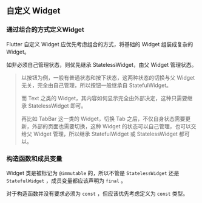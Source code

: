 ## 自定义 Widget

### 通过组合的方式定义Widget

Flutter 自定义 Widget 应优先考虑组合的方式，将基础的 Widget 组装成复杂的 Widget。

如非必须自己管理状态，则优先继承 StatelessWidget，由父 Widget 管理状态。

> 以按钮为例，一般有普通状态和按下状态，这两种状态的切换与父 Widget 无关，完全由自己管理，所以按钮一般继承自 StatefulWidget。
>
> 而 Text 之类的 Widget，其内容如何显示完全由外部决定，这种只需要继承 StatelessWidget 即可。
>
> 再比如 TabBar 这一类的 Widget，切换 Tab 之后，不仅自身状态需要更新，外部的页面也需要切换，这种 Widget 的状态可以自己管理，也可以交给父 Widget 管理，所以继承 StatefulWidget 或 StatelessWidget 都可以。



### 构造函数和成员变量

Widget 类是被标记为 `@immutable` 的，所以不管是 `StatelessWidget` 还是 `StatefulWidget` ，成员变量都应该声明为 `final` 。

对于构造函数并没有要求必须为 `const` ，但应该优先考虑定义为 `const` 类型。